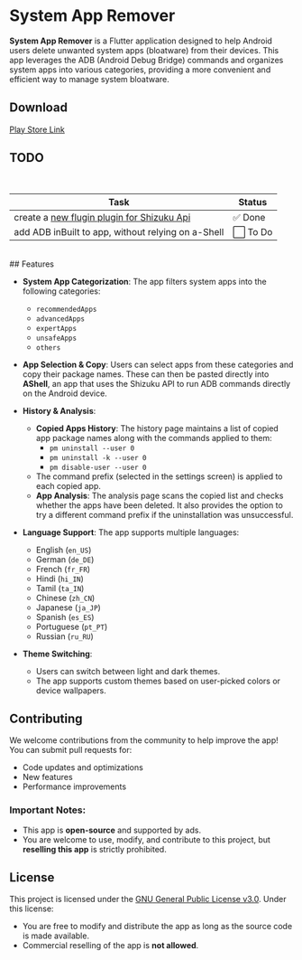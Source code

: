 # System App Remover

**System App Remover** is a Flutter application designed to help Android users delete unwanted system apps (bloatware) from their devices. This app leverages the ADB (Android Debug Bridge) commands and organizes system apps into various categories, providing a more convenient and efficient way to manage system bloatware.

## Download

[Play Store Link](https://play.google.com/store/apps/details?id=com.santhoshDsubramani.systemappremover)

## TODO
<br>

| Task                   | Status   |
|------------------------|----------|
| create a [new flugin plugin for Shizuku Api](https://pub.dev/packages/shizuku_api)     | ✅ Done  |
| add ADB inBuilt to app, without relying on a-Shell  | ⬜ To Do |

<br>
## Features

- **System App Categorization**: The app filters system apps into the following categories:
  - `recommendedApps`
  - `advancedApps`
  - `expertApps`
  - `unsafeApps`
  - `others`

- **App Selection & Copy**: Users can select apps from these categories and copy their package names. These can then be pasted directly into **AShell**, an app that uses the Shizuku API to run ADB commands directly on the Android device.

- **History & Analysis**: 
  - **Copied Apps History**: The history page maintains a list of copied app package names along with the commands applied to them:
    - `pm uninstall --user 0`
    - `pm uninstall -k --user 0`
    - `pm disable-user --user 0`
  - The command prefix (selected in the settings screen) is applied to each copied app.
  - **App Analysis**: The analysis page scans the copied list and checks whether the apps have been deleted. It also provides the option to try a different command prefix if the uninstallation was unsuccessful.

- **Language Support**: The app supports multiple languages:
  - English (`en_US`)
  - German (`de_DE`)
  - French (`fr_FR`)
  - Hindi (`hi_IN`)
  - Tamil (`ta_IN`)
  - Chinese (`zh_CN`)
  - Japanese (`ja_JP`)
  - Spanish (`es_ES`)
  - Portuguese (`pt_PT`)
  - Russian (`ru_RU`)

- **Theme Switching**:
  - Users can switch between light and dark themes.
  - The app supports custom themes based on user-picked colors or device wallpapers.

## Contributing

We welcome contributions from the community to help improve the app! You can submit pull requests for:
- Code updates and optimizations
- New features
- Performance improvements

### Important Notes:
- This app is **open-source** and supported by ads.
- You are welcome to use, modify, and contribute to this project, but **reselling this app** is strictly prohibited.

## License

This project is licensed under the [GNU General Public License v3.0](https://www.gnu.org/licenses/gpl-3.0.html). Under this license:
- You are free to modify and distribute the app as long as the source code is made available.
- Commercial reselling of the app is **not allowed**.
